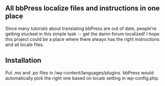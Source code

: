 ## All bbPress localize files and instructions in one place

Since many tutorials about translating bbPress are out of date, people're getting stucked in this simple task -- get the damn forum localized! I hope this project could be a place where there always has the right instructions and all locale files.


## Installation
Put .mo and .po files in /wp-content/languages/plugins. bbPress would automatically pick the right one based on locale setting in wp-config.php.